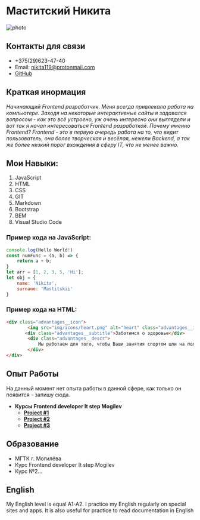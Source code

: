 # Маститский Никита
![photo](https://avatars.githubusercontent.com/u/100522235?v=4)
## Контакты для связи
* +375(29)623-47-40
* Email: nikita119@protonmail.com
*  [GitHub](https://github.com/Nikita5933)

## Краткая инормация
*Начинающий Frontend разработчик. Меня всегда привлекала работа на компьютере.
Заходя на некоторые интерактивные сайты я задавался вопросом - как это всё устроено,
уж очень интересно они выглядели и вот так я начал интересоваться Frontend разработкой.
Почему именно Frontend? Frontend - это в первую очередь работа на то, что видит пользователь, она более творческая и весёлая, нежели Backend, а так же более низкий порог вхождения в сферу IT, что не менее важно.*


## Мои Навыки:
1. JavaScript
1. HTML
1. CSS
1. GIT
1. Markdown
1. Bootstrap
1. BEM
1. Visual Studio Code


### Пример кода на  JavaScript:
```javascript
console.log(Hello World!)
const numFunc = (a, b) => {
	return a + b;
}
let arr = [1, 2, 3, 5, 'Hi'];
let obj = {
	name: 'Nikita',
	surname: 'Mastitskii'
}
```
### Пример кода на  HTML:
```html
<div class="advantages__icon">
        <img src="img/icons/heart.png" alt="heart" class="advantages__icon advantages__icon_animated">
       <div class="advantages__subtitle">Заботимся о здоровье</div>
        <div class="advantages__descr">
            Мы работаем для того, чтобы Ваши занятия спортом шли на пользу Вашему здоровью и были в радость Вам и Вашим близким!
        </div>
</div>
```

## Опыт Работы
На данный момент нет опыта работы в данной сфере, как только он появится - запишу сюда.
* **Курсы Frontend developer It step Mogilev**
  * **[Project #1](http://)**
  * **[Project #2](http://)**
  * **[Project #3](http://)**

## Образование
* МГТК г. Могилёва
* Курс Frontend developer It step Mogilev
* Курс №2...

## English
My English level is equal A1-A2. I practice my English regularly on special sites and apps. It is also useful for practice to read documentation in English